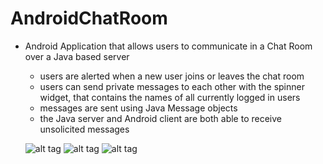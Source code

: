 # AndroidChatRoom

* Android Application that allows users to communicate in a Chat Room over a Java based server
  * users are alerted when a new user joins or leaves the chat room
  * users can send private messages to each other with the spinner widget, that contains the names of all currently logged in users
  * messages are sent using Java Message objects
  * the Java server and Android client are both able to receive unsolicited messages
  
  ![alt tag](https://cloud.githubusercontent.com/assets/14320184/14753768/6b6a9a7c-08a5-11e6-85ef-bf69dde6ac26.png)
  ![alt tag](https://cloud.githubusercontent.com/assets/14320184/14753769/6b79220e-08a5-11e6-91cc-6602c93b2384.png)
  ![alt tag](https://cloud.githubusercontent.com/assets/14320184/14753770/6b7a7d98-08a5-11e6-8d34-793a89dc1954.png)
